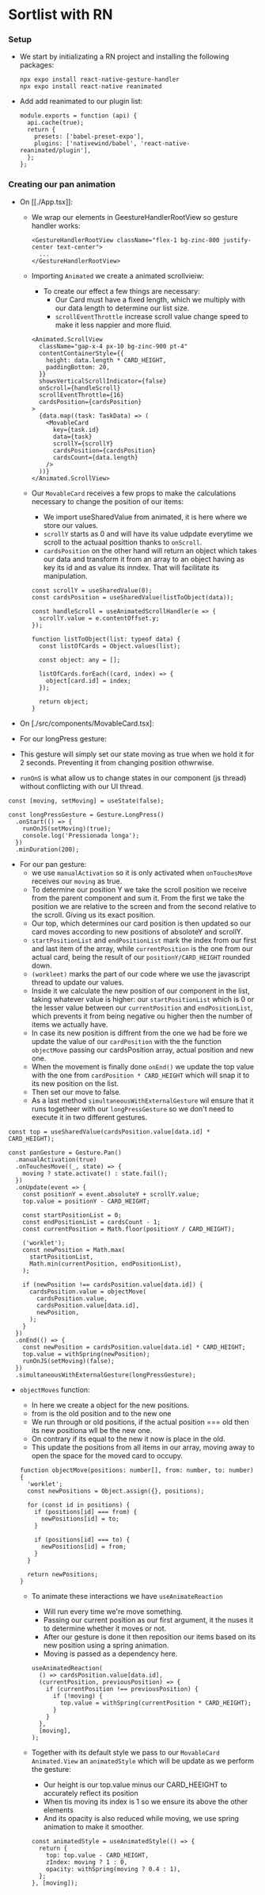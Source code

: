 # Sortlist with RN

### Setup

- We start by initializating a RN project and installing the following packages:
  ```
  npx expo install react-native-gesture-handler
  npx expo install react-native reanimated
  ```
- Add add reanimated to our plugin list:
  ```tsx
  module.exports = function (api) {
    api.cache(true);
    return {
      presets: ['babel-preset-expo'],
      plugins: ['nativewind/babel', 'react-native-reanimated/plugin'],
    };
  };
  ```

### Creating our pan animation

- On [[./App.tsx]]:

  - We wrap our elements in GeestureHandlerRootView so gesture handler works:

    ```tsx
    <GestureHandlerRootView className="flex-1 bg-zinc-800 justify-center text-center">
      ...
    </GestureHandlerRootView>
    ```

  - Importing `Animated` we create a animated scrollvieiw:
    - To create our effect a few things are necessary:
      - Our Card must have a fixed length, which we multiply with our data length to determine our list size.
      - `scrollEventThrottle` increase scroll value change speed to make it less nappier and more fluid.
    ```tsx
    <Animated.ScrollView
      className="gap-x-4 px-10 bg-zinc-900 pt-4"
      contentContainerStyle={{
        height: data.length * CARD_HEIGHT,
        paddingBottom: 20,
      }}
      showsVerticalScrollIndicator={false}
      onScroll={handleScroll}
      scrollEventThrottle={16}
      cardsPosition={cardsPosition}
    >
      {data.map((task: TaskData) => (
        <MovableCard
          key={task.id}
          data={task}
          scrollY={scrollY}
          cardsPosition={cardsPosition}
          cardsCount={data.length}
        />
      ))}
    </Animated.ScrollView>
    ```
  - Our `MovableCard` receives a few props to make the calculations necessary to change the position of our items:

    - We import useSharedValue from animated, it is here where we store our values.
    - `scrollY` starts as 0 and will have its value udpdate everytime we scroll to the actuaal posittion thanks to `onScroll`.
    - `cardsPosition` on the other hand will return an object which takes our data and transform it from an array to an object having as key its id and as value its inndex. That will facilitate its manipulation.

    ```tsx
    const scrollY = useSharedValue(0);
    const cardsPosition = useSharedValue(listToObject(data));

    const handleScroll = useAnimatedScrollHandler(e => {
      scrollY.value = e.contentOffset.y;
    });

    function listToObject(list: typeof data) {
      const listOfCards = Object.values(list);

      const object: any = [];

      listOfCards.forEach((card, index) => {
        object[card.id] = index;
      });

      return object;
    }
    ```

- On [./src/components/MovableCard.tsx]:
- For our longPress gesture:
- This gesture will simply set our state moving as true when we hold it for 2 seconds. Preventing it from changing position othwrwise.
- `runOnS` is what allow us to change states in our component (js thread) without conflicting with our UI thread.

```tsx
const [moving, setMoving] = useState(false);

const longPressGesture = Gesture.LongPress()
  .onStart(() => {
    runOnJS(setMoving)(true);
    console.log('Pressionada longa');
  })
  .minDuration(200);
```

- For our pan gesture:
  - we use `manualActivation` so it is only activated when `onTouchesMove` receives our `moving` as true.
  - To determine our position Y we take the scroll position we receive from the parent component and sum it. From the first we take the position we are relative to the screen and from the second relative to the scroll. Giving us its exact position.
  - Our top, which determines our card position is then updated so our card moves according to new positions of absoloteY and scrollY.
  - `startPositionList` and `endPositionList` mark the index from our first and last item of the array, while `currentPosition` is the one from our actual card, being the result of our `positionY/CARD_HEIGHT` rounded down.
  - `(workleet)` marks the part of our code where we use the javascript thread to update our values.
  - Inside it we calculate the new position of our component in the list, taking whatever value is higher: our `startPositionList` which is 0 or the lesser value between our `currentPosition` and `endPositionList`, which prevents it from being negative ou higher then the number of items we actually have.
  - In case its new position is diffrent from the one we had be fore we update the value of our `cardPosition` with the the function `objectMove` passing our cardsPosition array, actual position and new one.
  - When the movement is finally done `onEnd()` we update the top value with the one from `cardPosition * CARD_HEIGHT` which will snap it to its new position on the list.
  - Then set our move to false.
  - As a last method `simultaneousWithExternalGesture` wil ensure that it runs togetheer with our `longPressGesture` so we don't need to execute it in two different gestures.

```tsx
const top = useSharedValue(cardsPosition.value[data.id] * CARD_HEIGHT);

const panGesture = Gesture.Pan()
  .manualActivation(true)
  .onTouchesMove((_, state) => {
    moving ? state.activate() : state.fail();
  })
  .onUpdate(event => {
    const positionY = event.absoluteY + scrollY.value;
    top.value = positionY - CARD_HEIGHT;

    const startPositionList = 0;
    const endPositionList = cardsCount - 1;
    const currentPosition = Math.floor(positionY / CARD_HEIGHT);

    ('worklet');
    const newPosition = Math.max(
      startPositionList,
      Math.min(currentPosition, endPositionList),
    );

    if (newPosition !== cardsPosition.value[data.id]) {
      cardsPosition.value = objectMove(
        cardsPosition.value,
        cardsPosition.value[data.id],
        newPosition,
      );
    }
  })
  .onEnd(() => {
    const newPosition = cardsPosition.value[data.id] * CARD_HEIGHT;
    top.value = withSpring(newPosition);
    runOnJS(setMoving)(false);
  })
  .simultaneousWithExternalGesture(longPressGesture);
```

- `objectMoves` function:

  - In here we create a object for the new positions.
  - from is the old position and to the new one
  - We run through or old positions, if the actual position === old then its new positiona wll be the new one.
  - On contrary if its equal to the new it now is place in the old.
  - This update the positions from all items in our array, moving away to open the space for the moved card to occupy.

  ```tsx
  function objectMove(positions: number[], from: number, to: number) {
    'worklet';
    const newPositions = Object.assign({}, positions);

    for (const id in positions) {
      if (positions[id] === from) {
        newPositions[id] = to;
      }

      if (positions[id] === to) {
        newPositions[id] = from;
      }
    }

    return newPositions;
  }
  ```

  - To animate these interactions we have `useAnimateReaction`
    - Will run every time we're move something.
    - Passing our current position as our first argument, it the nuses it to determine whether it moves or not.
    - After our gesture is done it then reposition our items based on its new position using a spring animation.
    - Moving is passed as a dependency here.
    ```tsx
    useAnimatedReaction(
      () => cardsPosition.value[data.id],
      (currentPosition, previousPosition) => {
        if (currentPosition !== previousPosition) {
          if (!moving) {
            top.value = withSpring(currentPosition * CARD_HEIGHT);
          }
        }
      },
      [moving],
    );
    ```
  - Together with its default style we pass to our `MovableCard` `Animated.View` an `animatedStyle` which will be update as we perform the gesture:

    - Our height is our top.value minus our CARD_HEEIGHT to accurately reflect its position
    - When tis moving its index is 1 so we ensure its above the other elements
    - And its opacity is also reduced while moving, we use spring animation to make it smoother.

    ```tsx
    const animatedStyle = useAnimatedStyle(() => {
      return {
        top: top.value - CARD_HEIGHT,
        zIndex: moving ? 1 : 0,
        opacity: withSpring(moving ? 0.4 : 1),
      };
    }, [moving]);
    ```
